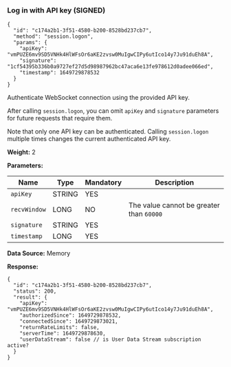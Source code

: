 ### Log in with API key (SIGNED)​

```
{  
  "id": "c174a2b1-3f51-4580-b200-8528bd237cb7",  
  "method": "session.logon",  
  "params": {  
    "apiKey": "vmPUZE6mv9SD5VNHk4HlWFsOr6aKE2zvsw0MuIgwCIPy6utIco14y7Ju91duEh8A",  
    "signature": "1cf54395b336b0a9727ef27d5d98987962bc47aca6e13fe978612d0adee066ed",  
    "timestamp": 1649729878532  
  }  
}
```

Authenticate WebSocket connection using the provided API key.

After calling `session.logon`, you can omit `apiKey` and `signature` parameters for future requests that require them.

Note that only one API key can be authenticated.
Calling `session.logon` multiple times changes the current authenticated API key.

**Weight:**
2

**Parameters:**

| Name | Type | Mandatory | Description |
| --- | --- | --- | --- |
| `apiKey` | STRING | YES |  |
| `recvWindow` | LONG | NO | The value cannot be greater than `60000` |
| `signature` | STRING | YES |  |
| `timestamp` | LONG | YES |  |

**Data Source:**
Memory

**Response:**

```
{  
  "id": "c174a2b1-3f51-4580-b200-8528bd237cb7",  
  "status": 200,  
  "result": {  
    "apiKey": "vmPUZE6mv9SD5VNHk4HlWFsOr6aKE2zvsw0MuIgwCIPy6utIco14y7Ju91duEh8A",  
    "authorizedSince": 1649729878532,  
    "connectedSince": 1649729873021,  
    "returnRateLimits": false,  
    "serverTime": 1649729878630,  
    "userDataStream": false // is User Data Stream subscription active?  
  }  
}
```
